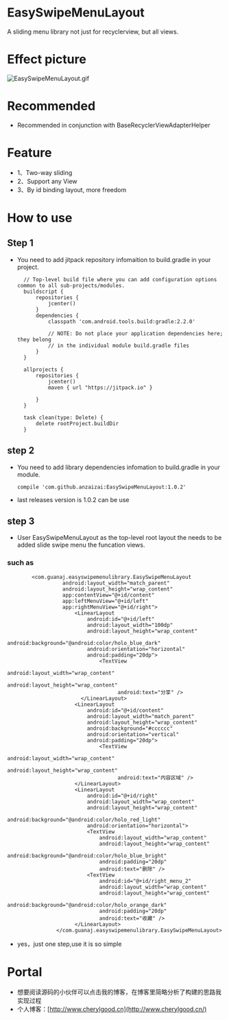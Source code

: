 # EasySwipeMenuLayout
A sliding menu library not just for recyclerview, but all views.
# Effect picture
![EasySwipeMenuLayout.gif](http://upload-images.jianshu.io/upload_images/1811893-e1aa5b2f36f1caf5.gif?imageMogr2/auto-orient/strip)

# Recommended

- Recommended in conjunction with BaseRecyclerViewAdapterHelper

# Feature

- 1、Two-way sliding
- 2、Support any View
- 3、By id binding layout, more freedom

# How to use
## Step 1

- You need to add jitpack repository infomaition to build.gradle in your project.
        
        // Top-level build file where you can add configuration options common to all sub-projects/modules.
        buildscript {
            repositories {
                jcenter()
            }
            dependencies {
                classpath 'com.android.tools.build:gradle:2.2.0'
        
                // NOTE: Do not place your application dependencies here; they belong
                // in the individual module build.gradle files
            }
        }
        
        allprojects {
            repositories {
                jcenter()
                maven { url "https://jitpack.io" }
        
            }
        }
        
        task clean(type: Delete) {
            delete rootProject.buildDir
        }

## step 2

- You need to add library dependencies infomation to build.gradle in your module.

      compile 'com.github.anzaizai:EasySwipeMenuLayout:1.0.2'

- last releases version is 1.0.2 can be use

## step 3
- User EasySwipeMenuLayout as the top-level root layout the needs to be added slide swipe menu the funcation views.
 
### such as
            <com.guanaj.easyswipemenulibrary.EasySwipeMenuLayout
                      android:layout_width="match_parent"
                      android:layout_height="wrap_content"
                      app:contentView="@+id/content"
                      app:leftMenuView="@+id/left"
                      app:rightMenuView="@+id/right">
                          <LinearLayout
                              android:id="@+id/left"
                              android:layout_width="100dp"
                              android:layout_height="wrap_content"
                              android:background="@android:color/holo_blue_dark"
                              android:orientation="horizontal"
                              android:padding="20dp">
                                  <TextView
                                        android:layout_width="wrap_content"
                                        android:layout_height="wrap_content"
                                        android:text="分享" />
                            </LinearLayout>
                          <LinearLayout
                              android:id="@+id/content"
                              android:layout_width="match_parent"
                              android:layout_height="wrap_content"
                              android:background="#cccccc"
                              android:orientation="vertical"
                              android:padding="20dp">
                                  <TextView
                                        android:layout_width="wrap_content"
                                        android:layout_height="wrap_content"
                                        android:text="内容区域" />
                          </LinearLayout>
                          <LinearLayout
                              android:id="@+id/right"
                              android:layout_width="wrap_content"
                              android:layout_height="wrap_content"
                              android:background="@android:color/holo_red_light"
                              android:orientation="horizontal">
                              <TextView
                                  android:layout_width="wrap_content"
                                  android:layout_height="wrap_content"
                                  android:background="@android:color/holo_blue_bright"
                                  android:padding="20dp"
                                  android:text="删除" />
                              <TextView
                                  android:id="@+id/right_menu_2"
                                  android:layout_width="wrap_content"
                                  android:layout_height="wrap_content"
                                  android:background="@android:color/holo_orange_dark"
                                  android:padding="20dp"
                                  android:text="收藏" />
                          </LinearLayout>
                    </com.guanaj.easyswipemenulibrary.EasySwipeMenuLayout>

- yes，just one step,use it is so simple
# Portal
- 想要阅读源码的小伙伴可以点击我的博客，在博客里简略分析了构建的思路我实现过程
- 个人博客：[http://www.cherylgood.cn](http://www.cherylgood.cn/)